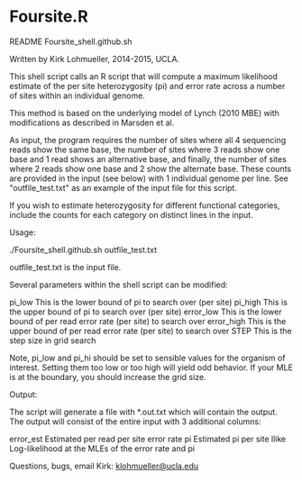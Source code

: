 # Foursite.R
README Foursite_shell.github.sh 

Written by Kirk Lohmueller, 2014-2015, UCLA.

This shell script calls an R script that will compute a maximum likelihood estimate of the per site heterozygosity (pi) and error rate across a number of sites within an individual genome.

This method is based on the underlying model of Lynch (2010 MBE) with modifications as described in Marsden et al.

As input, the program requires the number of sites where all 4 sequencing reads show the same base, the number of sites where 3 reads show one base and 1 read shows an alternative base, and finally, the number of sites where 2 reads show one base and 2 show the alternate base. These counts are provided in the input (see below) with 1 individual genome per line. See "outfile_test.txt" as an example of the input file for this script. 

If you wish to estimate heterozygosity for different functional categories, include the counts for each category on distinct lines in the input.

Usage:

./Foursite_shell.github.sh outfile_test.txt

outfile_test.txt is the input file.

Several parameters within the shell script can be modified:

pi_low This is the lower bound of pi to search over (per site)
pi_high This is the upper bound of pi to search over (per site)
error_low This is the lower bound of per read error rate (per site) to search over
error_high This is the upper bound of per read error rate (per site) to search over
STEP This is the step size in grid search

Note, pi_low and pi_hi should be set to sensible values for the organism of interest. Setting them too low or too high will yield odd behavior. If your MLE is at the boundary, you should increase the grid size. 



Output:

The script will generate a file with *.out.txt which will contain the output. The output will consist of the entire input with 3 additional columns:

error_est Estimated per read per site error rate
pi Estimated pi per site
llike Log-likelihood at the MLEs of the error rate and pi


Questions, bugs, email Kirk:
klohmueller@ucla.edu



